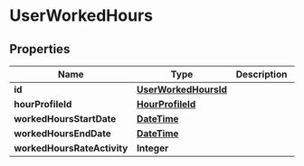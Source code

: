 
# UserWorkedHours

## Properties
Name | Type | Description | Notes
------------ | ------------- | ------------- | -------------
**id** | [**UserWorkedHoursId**](UserWorkedHoursId.md) |  |  [optional]
**hourProfileId** | [**HourProfileId**](HourProfileId.md) |  |  [optional]
**workedHoursStartDate** | [**DateTime**](DateTime.md) |  |  [optional]
**workedHoursEndDate** | [**DateTime**](DateTime.md) |  |  [optional]
**workedHoursRateActivity** | **Integer** |  |  [optional]



